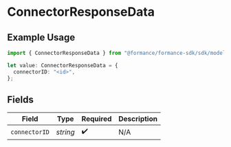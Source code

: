 # ConnectorResponseData

## Example Usage

```typescript
import { ConnectorResponseData } from "@formance/formance-sdk/sdk/models/shared";

let value: ConnectorResponseData = {
  connectorID: "<id>",
};
```

## Fields

| Field              | Type               | Required           | Description        |
| ------------------ | ------------------ | ------------------ | ------------------ |
| `connectorID`      | *string*           | :heavy_check_mark: | N/A                |
